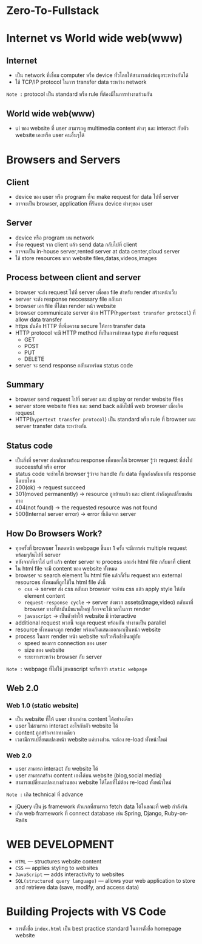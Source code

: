 # Zero-To-Fullstack

# Internet vs World wide web(www)

## Internet

- เป็น network ที่เชื่อม computer หรือ device
  ทั่วโลกให้สามารถส่งข้อมูลระหว่างกันได้
- ใช้ TCP/IP protocol ในการ transfer data ระหว่าง network

`Note :` protocol เป็น standard หรือ rule ที่ต้องมีในการทำงานร่วมกัน

## World wide web(www)

- ui ของ website ที่ user สามารถดู multimedia content ต่างๆ และ interact กับตัว website เองหรือ user คนอื่นๆได้

# Browsers and Servers

## Client

- device ของ user หรือ program ที่จะ make request for data ไปที่ server
- อาจจะเป็น browser, application ที่รันบน device ต่างๆของ user

## Server

- device หรือ program บน network
- ที่รอ request จาก client แล้ว send data กลับไปที่ client
- อาจจะเป็น in-house server,rented server at data center,cloud server
- ใช้ store resources พวก website files,datas,videos,images

## Process between client and server

- browser จะส่ง request ไปที่ server เพื่อขอ file สำหรับ render สร้างหน้าเว็บ
- server จะส่ง response neccessary file กลับมา
- browser เอา file ที่ได้มา render หน้า website
- browser communicate server ด้วย HTTP(`hypertext transfer protocol`) ที่ allow data transfer
- https มันคือ HTTP ที่เพิ่มความ secure ให้การ transfer data
- HTTP protocol จะมี HTTP method ที่เป็นการกำหนด type สำหรับ request
  - GET
  - POST
  - PUT
  - DELETE
- server จะ send response กลับมาพร้อม status code

## Summary

- browser send request ไปที่ server และ display or render website files
- server store website files และ send back กลับไปที่ web browser เมื่อเกิด request
- HTTP(`hypertext transfer protocol`) เป็น standard หรือ rule ที่ browser และ server transfer data ระหว่างกัน

## Status code

- เป็นสิ่งที่ server ส่งกลับมาพร้อม response เพื่อบอกให้ browser รู้ว่า request ที่ส่งไป successful หรือ error
- status code จะช่วยให้ browser รู้ว่าจะ handle กับ data ที่ถูกส่งกลับมากับ response นี้แบบไหน
- 200(ok) -> request succeed
- 301(moved permanently) -> resource ถูกย้ายแล้ว และ client กำลังถูกเปลี่ยนเส้นทาง
- 404(not found) -> the requested resource was not found
- 500(Internal server error) -> error ที่เกิดจาก server

## How Do Browsers Work?

- ทุกครั้งที่ browser โหลดหน้า webpage ขึ้นมา 1 ครั้ง จะมีการส่ง multiple request พร้อมๆกันไปที่ server
- หลังจากที่เราใส่ url แล้ว enter server จะ process และส่ง html file กลับมาที่ client
- ใน html file จะมี content ของ website ทั้งหมด
- browser จะ search element ใน html file แล้วก็เริ่ม request พวก external resources ทั้งหมดที่ถูกใช้ใน html file ดังนี้
  - `css` -> server ส่ง css กลับมา browser จะอ่าน css แล้ว apply style ให้กับ element content
  - `request-response cycle` -> server ส่งพวก assets(image,video) กลับมาที่ browser บางที่ถ้ามันมีขนาดใหญ่ ก็อาจจะใช้เวลาในการ render
  - `javascript` -> เป็นตัวทำให้ website มี interactive
- additional request พวกนี้ จะถูก request พร้อมกัน ทำงานเป็น parallel
- resource ทั้งหมดจะถูก render พร้อมกันแสดงออกมาเป็นหน้า website
- process ในการ render หน้า website จะเร็วหรือช้าขึ้นอยู่กับ
  - speed ของการ connection ของ user
  - size ของ website
  - ระยะทางระหว่าง browser กับ server

`Note :` webpage ที่ไม่ใช้ javascript จะเรียกว่า `static webpage`

## Web 2.0

### Web 1.0 (static website)

- เป็น website ที่ให้ user เข้ามาอ่าน content ได้อย่างเดียว
- user ไม่สามารถ interact อะไรกับตัว website ได้
- content ถูกสร้างจากทางเดียว
- เวลามีการเปลี่ยนแปลงหน้า website แค่บางส่วน จะต้อง re-load ทั้งหน้าใหม่

### Web 2.0

- user สามารถ interact กับ website ได้
- user สามารถสร้าง content เองได้บน website (blog,social media)
- สามารถเปลี่ยนแปลงบางส่วนของ website ได้โดยที่ไม่ต้อง re-load ทั้งหน้าใหม่

`Note :` เกิด technical ที่ advance

- jQuery เป็น js framework ตัวแรกที่สามารถ fetch data ได้ในขณะที่ web กำลังรัน
- เกิด web framework ที่ connect database เช่น Spring, Django, Ruby-on-Rails

# WEB DEVELOPMENT

- `HTML` — structures website content
- `CSS` — applies styling to websites
- `JavaScript` — adds interactivity to websites
- `SQL(structured query language)` — allows your web application to store and retrieve data (save, modify, and access data)

# Building Projects with VS Code

- การตั้งชื่อ `index.html` เป็น best practice standard ในการตั้งชื่อ homepage website
